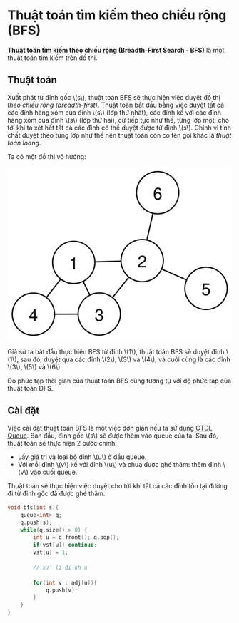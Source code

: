 # Thuật toán tìm kiếm theo chiều rộng (BFS)

**Thuật toán tìm kiếm theo chiều rộng (Breadth-First Search - BFS)** là một thuật toán tìm kiếm trên đồ thị.

## Thuật toán

Xuất phát từ đỉnh gốc \\(s\\), thuật toán BFS sẽ thực hiện việc duyệt đồ thị *theo chiều rộng (breadth-first)*. Thuật toán bắt đầu bằng việc duyệt tất cả các đỉnh hàng xóm của đỉnh \\(s\\) (lớp thứ nhất), các đỉnh kề với các đỉnh hàng xóm của đỉnh \\(s\\) (lớp thứ hai), cứ tiếp tục như thế, từng lớp một, cho tới khi ta xét hết tất cả các đỉnh có thể duyệt được từ đỉnh \\(s\\). Chính vì tính chất duyệt theo từng lớp như thế nên thuật toán còn có tên gọi khác là *thuật toán loang*.

Ta có một đồ thị vô hướng:

<center>
<img src="../images/simple_graph.svg" alt="Đơn đồ thị"/>
</center>

Giả sử ta bắt đầu thực hiện BFS từ đỉnh \\(1\\), thuật toán BFS sẽ duyệt đỉnh \\(1\\), sau đó, duyệt qua các đỉnh \\(2\\), \\(3\\) và \\(4\\), và cuối cùng là các đỉnh \\(3\\), \\(5\\) và \\(6\\).

Độ phức tạp thời gian của thuật toán BFS cũng tương tự với độ phức tạp của thuật toán DFS.

## Cài đặt

Việc cài đặt thuật toán BFS là một việc đơn giản nếu ta sử dụng [CTDL Queue](../data-structures/queue.md). Ban đầu, đỉnh gốc \\(s\\) sẽ được thêm vào queue của ta. Sau đó, thuật toán sẽ thực hiện 2 bước chính:
- Lấy giá trị và loại bỏ đỉnh \\(u\\) ở đầu queue.
- Với mỗi đỉnh \\(v\\) kề với đỉnh \\(u\\) và chưa được ghé thăm: thêm đỉnh \\(v\\) vào cuối queue.

Thuật toán sẽ thực hiện việc duyệt cho tới khi tất cả các đỉnh tồn tại đường đi từ đỉnh gốc đã được ghé thăm.

```C++
void bfs(int s){
	queue<int> q;
	q.push(s);
	while(q.size() > 0) {
		int u = q.front(); q.pop();
		if(vst[u]) continue;
		vst[u] = 1;

		// xử lí đỉnh u
		
		for(int v : adj[u]){
			q.push(v);
		}
	}
}
```
